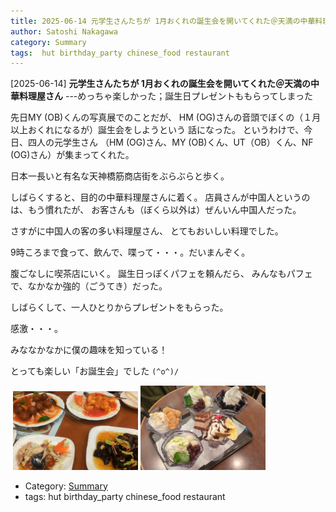 ```yaml
---
title: 2025-06-14 元学生さんたちが 1月おくれの誕生会を開いてくれた＠天満の中華料理屋さん ---めっちゃ楽しかった；誕生日プレゼントももらってしまった 
author: Satoshi Nakagawa
category: Summary
tags:  hut birthday_party chinese_food restaurant
---
```


[2025-06-14] **元学生さんたちが 1月おくれの誕生会を開いてくれた＠天満の中華料理屋さん**  ---めっちゃ楽しかった；誕生日プレゼントももらってしまった 

 先日MY (OB)くんの写真展でのことだが、
HM (OG)さんの音頭でぼくの（１月以上おくれになるが）誕生会をしようという
話になった。
というわけで、今日、四人の元学生さん
（HM (OG)さん、MY (OB)くん、UT（OB）くん、NF (OG)さん）が集まってくれた。

 日本一長いと有名な天神橋筋商店街をぶらぶらと歩く。

 しばらくすると、目的の中華料理屋さんに着く。
店員さんが中国人というのは、もう慣れたが、
お客さんも（ぼくら以外は）ぜんいん中国人だった。

 さすがに中国人の客の多い料理屋さん、
とてもおいしい料理でした。

 9時ころまで食って、飲んで、喋って・・・。だいまんぞく。

 腹ごなしに喫茶店にいく。
誕生日っぽくパフェを頼んだら、
みんなもパフェで、なかなか強的（ごうてき）だった。

 しばらくして、一人ひとりからプレゼントをもらった。

 感激・・・。

 みななかなかに僕の趣味を知っている！

 とっても楽しい「お誕生会」でした `(^o^)/`

<img src="pict/2025-06-14-pub-01.jpg)" alt="" width="200"/>

<img src="pict/2025-06-14-pub-03.jpg" alt="" width="200"/>
<img src="pict/2025-06-14-pub-02.jpg" alt="" width="200"/>

- Category: [Summary](https://merapano.github.io/categories.html#Summary)
- tags:  hut birthday_party chinese_food restaurant

